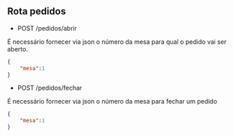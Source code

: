 ## Rota pedidos

* POST /pedidos/abrir

É necessário fornecer via json o número da mesa para qual o pedido vai ser aberto.

```json
{
	"mesa":1
}
```

* POST /pedidos/fechar

É necessário fornecer via json o número da mesa para fechar um pedido

```json
{
	"mesa":1
}
```


